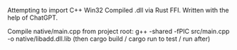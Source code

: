 Attempting to import C++ Win32 Compiled .dll via Rust FFI. Written with the help of ChatGPT.

Compile native/main.cpp from project root:
    g++ -shared -fPIC src/main.cpp -o native/libadd.dll.lib (then cargo build / cargo run to test / run after)